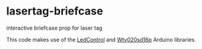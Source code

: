 # lasertag-briefcase
interactive briefcase prop for laser tag

This code makes use of the [LedControl](http://wayoda.github.io/LedControl/) and [Wtv020sd16p](http://forum.arduino.cc/index.php?topic=117009.0) Arduino libraries.
